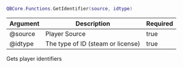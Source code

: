 ```lua
QBCore.Functions.GetIdentifier(source, idtype)
```

| Argument | Description | Required |
| ----------- | ----------- | ----------- |
| @source | Player Source | true |
| @idtype | The type of ID (steam or license) | true |

Gets player identifiers